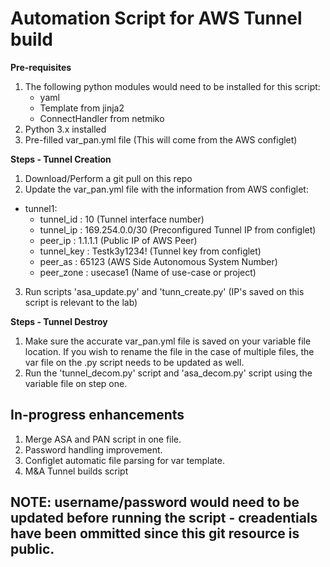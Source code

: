 # **Automation Script for AWS Tunnel build**
**Pre-requisites**
1. The following python modules would need to be installed for this script:
   - yaml
   - Template from jinja2
   - ConnectHandler from netmiko
2. Python 3.x installed
3. Pre-filled var_pan.yml file (This will come from the AWS configlet)

**Steps - Tunnel Creation**
1. Download/Perform a git pull on this repo
2. Update the var_pan.yml file with the information from AWS configlet:

- tunnel1:
  - tunnel_id     : 10 (Tunnel interface number)
  - tunnel_ip     : 169.254.0.0/30 (Preconfigured Tunnel IP from configlet)
  - peer_ip       : 1.1.1.1 (Public IP of AWS Peer)
  - tunnel_key    : Testk3y1234! (Tunnel key from configlet)
  - peer_as       : 65123 (AWS Side Autonomous System Number)
  - peer_zone     : usecase1 (Name of use-case or project)

3. Run scripts 'asa_update.py' and 'tunn_create.py' (IP's saved on this script is relevant to the lab)

**Steps - Tunnel Destroy**
1. Make sure the accurate var_pan.yml file is saved on your variable file location. If you wish to rename the file in the case of multiple files, the var file on the .py script needs to be updated as well.
2. Run the 'tunnel_decom.py' script and 'asa_decom.py' script using the variable file on step one.

## In-progress enhancements
1. Merge ASA and PAN script in one  file.
2. Password handling improvement.
3. Configlet automatic file parsing for var template.
4. M&A Tunnel builds script
## NOTE: username/password would need to be updated before running the script - creadentials have been ommitted since this git resource is public.
